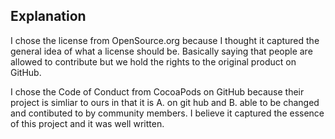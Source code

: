 ## Explanation ##

I chose the license from OpenSource.org because I thought it captured the general idea of what a license should be. Basically saying that people are allowed to contribute but we hold the rights to the original product on GitHub.

I chose the Code of Conduct from CocoaPods on GitHub because their project is simliar to ours in that it is A. on git hub and B. able to be changed and contibuted to by community members. I believe it captured the essence of this project and it was well written.